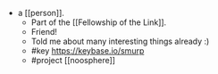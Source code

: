 - a [[person]].
    - Part of the [[Fellowship of the Link]].
    - Friend!
    - Told me about many interesting things already :)
    - #key https://keybase.io/smurp
    - #project [[noosphere]]
 
